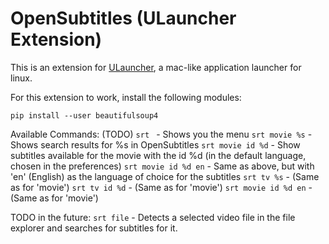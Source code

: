 # OpenSubtitles (ULauncher Extension)

This is an extension for [ULauncher](https://ulauncher.io/), a mac-like application launcher for linux. 

For this extension to work, install the following modules:
```
pip install --user beautifulsoup4
```

Available Commands: (TODO)
`srt ` - Shows you the menu
`srt movie %s` - Shows search results for %s in OpenSubtitles
`srt movie id %d` - Show subtitles available for the movie with the id %d (in the default language, chosen in the preferences)
`srt movie id %d en` - Same as above, but with 'en' (English) as the language of choice for the subtitles
`srt tv %s` - (Same as for 'movie')
`srt tv id %d` - (Same as for 'movie')
`srt movie id %d en` - (Same as for 'movie')

TODO in the future:
`srt file` - Detects a selected video file in the file explorer and searches for subtitles for it.
